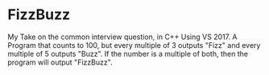 # FizzBuzz
My Take on the common interview question, in C++ Using VS 2017.
A Program that counts to 100, but every multiple of 3 outputs "Fizz" and every multiple of 5 outputs "Buzz". If the number is a multiple of both, then the program will output "FizzBuzz".
